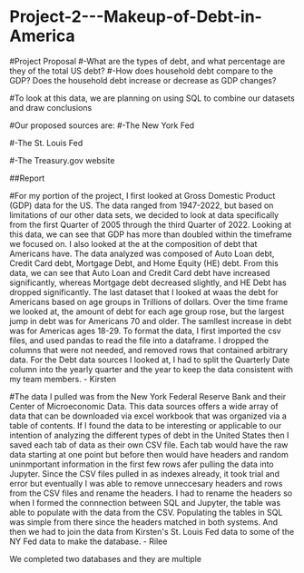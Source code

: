 # Project-2---Makeup-of-Debt-in-America

#Project Proposal
#-What are the types of debt, and what percentage are they of the total US debt?
#-How does household debt compare to the GDP? Does the household debt increase or decrease as GDP changes?

#To look at this data, we are planning on using SQL to combine our datasets and draw conclusions

#Our proposed sources are:
#-The New York Fed

#-The St. Louis Fed

#-The Treasury.gov website

##Report

#For my portion of the project, I first looked at Gross Domestic Product (GDP) data for the US.  The data ranged from 1947-2022, but based on limitations of our other data sets, we decided to look at data specifically from the first Quarter of 2005 through the third Quarter of 2022. Looking at this data, we can see that GDP has more than doubled within the timeframe we focused on.  I also looked at the at the composition of debt that Americans have.  The data analyzed was composed of Auto Loan debt, Credit Card debt, Mortgage Debt, and Home Equity (HE) debt.  From this data, we can see that Auto Loan and Credit Card debt have increased significantly, whereas Mortgage debt decreased slightly, and HE Debt has dropped significantly.  The last dataset that I looked at waas the debt for Americans based on age groups in Trillions of dollars.  Over the time frame we looked at, the amount of debt for each age group rose, but the largest jump in debt was for Americans 70 and older.  The samllest increase in debt was for Americas ages 18-29. To format the data, I first imported the csv files, and used pandas to read the file into a dataframe.  I dropped the columns that were not needed, and removed rows that contained arbitrary data.  For the Debt data sources I looked at, I had to split the Quarterly Date column into the yearly quarter and the year to keep the data consistent with my team members. - Kirsten

#The data I pulled was from the New York Federal Reserve Bank and their Center of Microeconomic Data. This data sources offers a wide array of data that can be downloaded via excel workbook that was organized via a table of contents. If I found the data to be interesting or applicable to our intention of analyzing the different types of debt in the United States then I saved each tab of data as their own CSV file. Each tab would have the raw data starting at one point but before then would have headers and random uninmportant information in the first few rows afer pulling the data into Jupyter. Since the CSV files pulled in as indexes already, it took trial and error but eventually I was able to remove unneccesary headers and rows from the CSV files and rename the headers. I had to rename the headers so when I formed the connnection between SQL and Jupyter, the table was able to populate with the data from the CSV. Populating the tables in SQL was simple from there since the headers matched in both systems. And then we had to join the data from Kirsten's St. Louis Fed data to some of the NY Fed data to make the database. - Rilee


We completed two databases and they are multiple 
